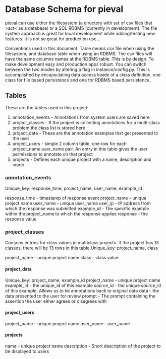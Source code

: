 # Database Schema for pieval
pieval can use either the filesystem (a directory with set of csv files that >act< as a database) or a SQL RDBMS (currently in development).  The file system approach is great for local development while adding/testing new features.  It is not so great for production use...

Conventions used in this document.  Table means csv file when using the filesystem, and database table when using an RDBMS.  The csv files will have the same columns names at the RDBMS table.  This is by design.  To make development easy and production apps robust.  You can switch between the two modes by altering a flag in instance/config.py.  This is accomplished by encapsulating data access inside of a class definition, one class for file based persistence and one for RDBMS based persistence.

## Tables
These are the tables used in this project:  
1. annotation_events - Annotations from system users are saved here
1. project_classes - If the project is collecting annotations for a multi-class problem the class list is stored here
1. project_data - These are the annotation examples that get presented to the user
1. project_users - simple 2 column table, one row for each project_name:user_name pair.  An entry in this table gives the user permissions to annotate on that project
1. projects - Defines each unique project with a name, description and mode

### annotation_events
Unique_key: response_time, project_name, user_name, example_id

response_time - timestamp of response event
project_name - unique project name
user_name - unique user_name
user_ip - IP address from which the response was submitted
example_id - The specific example within the project_name to which the response applies
response - the response value

### project_classes
Contains entries for class values in multiclass projects.  If the project has 13 classes, there will be 13 rows in this table
Unique_key: project_name, class

project_name - unique project name
class - class value


#### project_data
Unique_key: project_name, example_id
project_name - unique project name
example_id - the unique_id of this example
source_id - the unique source_id of this example.  Allows us to tie annotations back to original data
data - the data presented to the user for review
prompt - The prompt containing the assertion the user either agrees or disagrees with

#### project_users
project_name - unique project name
user_name - user_name

#### projects
name - unique project name
description - Short description of the project to be displayed to users
